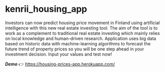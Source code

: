 # kenrii_housing_app
Investors can now predict housing price movement in Finland using artificial intelligence with this new real estate investing tool.  The aim of the tool is to work as a complement to traditional real estate investing which mainly relies on local knowledge and human-driven research. Application uses big data based on historic data with machine-learning algorithms to forecast the future trend of property prices so you will be one step ahead in your investment decision.  Input your values and test now!


***Demo*** 👉 https://housing-prices-app.herokuapp.com/
